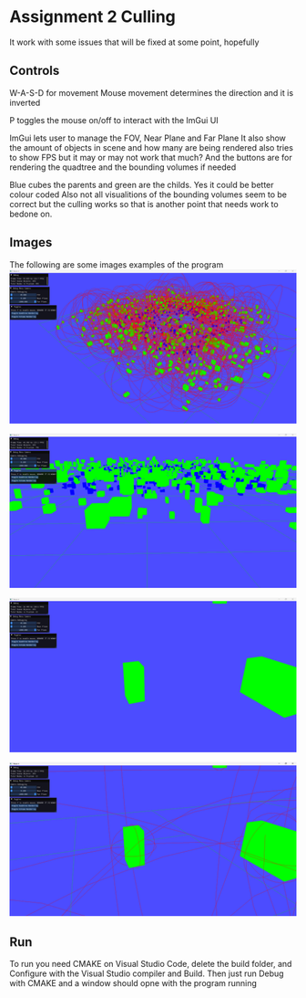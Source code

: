 # Assignment 2 Culling 

It work with some issues that will be fixed at some point, hopefully

## Controls
W-A-S-D for movement 
Mouse movement determines the direction and it is inverted

P toggles the mouse on/off to interact with the ImGui UI

ImGui lets user to manage the FOV, Near Plane and Far Plane
It also show the amount of objects in scene and how many are being rendered
also tries to show FPS but it may or may not work that much?
And the buttons are for rendering the quadtree and the bounding volumes if needed


Blue cubes the parents and green are the childs. Yes it could be better colour coded
Also not all visualitions of the bounding volumes seem to be correct but the culling works so that is another point that needs work to bedone on.

## Images
The following are some images examples of the program 
![alt-text](https://github.com/JcMN/C--Frustum-and-Space-Culling/blob/master/images/Culling%20SC.png "Culling Example Image 1")

![alt-text](https://github.com/JcMN/C--Frustum-and-Space-Culling/blob/master/images/Culling%20SC%202.png "Culling Exmaple 2")

![alt-text](https://github.com/JcMN/C--Frustum-and-Space-Culling/blob/master/images/Culling%20SC%203.png "Culling Example 3")

![alt-text](https://github.com/JcMN/C--Frustum-and-Space-Culling/blob/master/images/Culling%20SC4.png "Culling Example 4")

## Run 
To run you need CMAKE on Visual Studio Code, delete the build folder, and Configure with the Visual Studio compiler and Build. Then just run Debug with CMAKE and a window should opne with the program running

